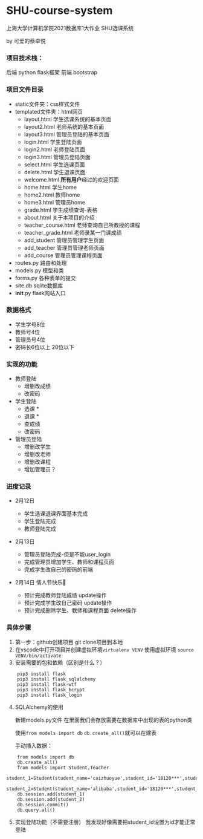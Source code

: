 # SHU-course-system

上海大学计算机学院2021数据库1大作业 SHU选课系统

by 可爱的蔡卓悦

### 项目技术栈：
后端 python flask框架
前端 bootstrap

### 项目文件目录
- static文件夹：css样式文件
- templated文件夹：html网页
  - layout.html 学生选课系统的基本页面
  - layout2.html 老师系统的基本页面
  - layout3.html 管理员登陆的基本页面
  - login.html 学生登陆页面
  - login2.html 老师登陆页面
  - login3.html 管理员登陆页面
  - select.html 学生选课页面
  - delete.html 学生退课页面
  - welcome.html **所有用户**经过的欢迎页面
  - home.html 学生home
  - home2.html 教师home
  - home3.html 管理员home
  - grade.html 学生成绩查询-表格
  - about.html 关于本项目的介绍
  - teacher_course.html 老师查询自己所教授的课程
  - teacher_grade.html 老师录某一门课成绩
  - add_student 管理员管理学生页面
  - add_teacher 管理员管理老师页面
  - add_course 管理员管理课程页面
- routes.py 路由和处理
- models.py 模型和类
- forms.py 各种表单的提交
- site.db sqlite数据库
- __init__.py flask网站入口

### 数据格式
-  学生学号8位
-  教师号4位
-  管理员号4位
-  密码长6位以上 20位以下


### 实现的功能
- 教师登陆
  - 增删改成绩
  - 改密码
- 学生登陆
  - 选课 *
  - 退课 *
  - 查成绩
  - 改密码
- 管理员登陆
  - 增删改学生
  - 增删改老师
  - 增删改课程
  - 增加管理员？
  
### 进度记录
- 2月12日 
  - 学生选课退课界面基本完成
  - 学生登陆完成
  - 教师登陆完成
- 2月13日
  - 管理员登陆完成-但是不能user_login
  - 完成管理员增加学生、教师和课程页面
  - 完成学生改自己的密码的前端
  
- 2月14日 情人节快乐🌹
  - 预计完成教师登陆成绩 update操作
  - 预计完成学生改自己密码 update操作
  - 预计完成删除学生、教师和课程页面 delete操作




### 具体步骤
1. 第一步：github创建项目 git clone项目到本地
2. 在vscode中打开项目并创建虚拟环境`virtualenv VENV` 使用虚拟环境 `source VENV/bin/activate`
3. 安装需要的包和依赖（区别是什么？）
```
    pip3 install flask   
    pip3 install flask_sqlalchemy
    pip3 install flask-wtf
    pip3 install flask_bcrypt
    pip3 install flask_login
```
4. SQLAlchemy的使用
    
    新建models.py文件 在里面我们会存放需要在数据库中出现的表的python类
    
    使用`from models import db` `db.create_all()`就可以在建表

    手动插入数据：
```
    from models import db
    db.create_all()
    from models import Student,Teacher
    student_1=Student(student_name='caizhuoyue',student_id='18120***',student_password='123123',student_dept=1)
    student_2=Student(student_name='alibaba',student_id='18120***',student_password='123123',student_dept=2)
    db.session.add(student_1)
    db.session.add(student_2)
    db.session.commit()  
    db.query.all()
```

5. 实现登陆功能（不需要注册）
   我发现好像需要把student_id设置为id才能正常登陆
